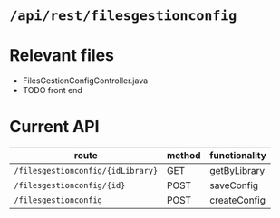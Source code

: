# `/api/rest/filesgestionconfig`
# Relevant files
- FilesGestionConfigController.java
- TODO front end

# Current API
|route|method|functionality|
|-|-|-|
|`/filesgestionconfig/{idLibrary}`|GET|getByLibrary|
|`/filesgestionconfig/{id}`|POST|saveConfig|
|`/filesgestionconfig`|POST|createConfig|